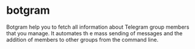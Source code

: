 # botgram
Botgram help you to fetch all information about Telegram group members that you manage. It automates th e mass sending of messages and the addition of members to other groups from the command line.
